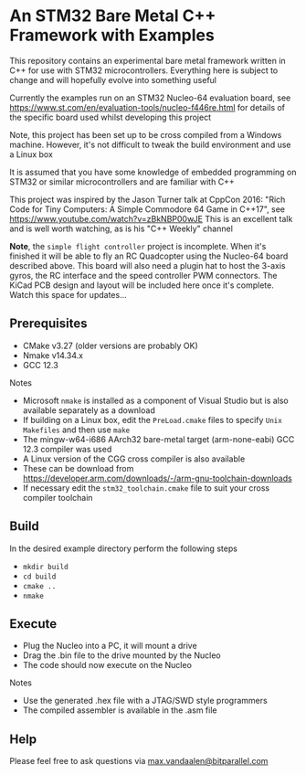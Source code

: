 # An STM32 Bare Metal C++ Framework with Examples
This repository contains an experimental bare metal framework written in C++ for use with STM32 microcontrollers. Everything here is subject
to change and will hopefully evolve into something useful

Currently the examples run on an STM32 Nucleo-64 evaluation board, see https://www.st.com/en/evaluation-tools/nucleo-f446re.html for details of the specific board used whilst developing this project

Note, this project has been set up to be cross compiled from a Windows machine. However, it's not difficult to tweak the build environment and use a Linux box

It is assumed that you have some knowledge of embedded programming on STM32 or similar microcontrollers and are familiar with C++

This project was inspired by the Jason Turner talk at CppCon 2016: "Rich Code for Tiny Computers: A Simple Commodore 64 Game in C++17", see https://www.youtube.com/watch?v=zBkNBP00wJE This is an excellent talk and is well worth watching, as is his "C++ Weekly" channel

**Note**, the `simple flight controller` project is incomplete. When it's finished it will be able to fly an RC Quadcopter using the Nucleo-64 board described above. This board will also need a
plugin hat to host the 3-axis gyros, the RC interface and the speed controller PWM connectors. The KiCad PCB design and layout will be included here once it's complete. Watch this space for updates...

## Prerequisites
- CMake v3.27 (older versions are probably OK)
- Nmake v14.34.x
- GCC 12.3

Notes
- Microsoft `nmake` is installed as a component of Visual Studio but is also available separately as a download
- If building on a Linux box, edit the `PreLoad.cmake` files to specify `Unix Makefiles` and then use `make`
- The mingw-w64-i686 AArch32 bare-metal target (arm-none-eabi) GCC 12.3 compiler was used
- A Linux version of the CGG cross compiler is also available
- These can be download from https://developer.arm.com/downloads/-/arm-gnu-toolchain-downloads
- If necessary edit the `stm32_toolchain.cmake` file to suit your cross compiler toolchain

## Build
In the desired example directory perform the following steps
- `mkdir build`
- `cd build`
- `cmake ..`
- `nmake`

## Execute
- Plug the Nucleo into a PC, it will mount a drive
- Drag the .bin file to the drive mounted by the Nucleo
- The code should now execute on the Nucleo

Notes
- Use the generated .hex file with a JTAG/SWD style programmers
- The compiled assembler is available in the .asm file

## Help
Please feel free to ask questions via max.vandaalen@bitparallel.com
